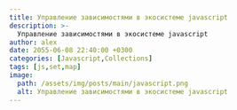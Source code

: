 ```yaml
---
title: Управление зависимостями в экосистеме javascript
description: >-
  Управление зависимостями в экосистеме javascript
author: alex
date: 2055-06-08 22:40:00 +0300
categories: [Javascript,Collections]
tags: [js,set,map]
image:
  path: /assets/img/posts/main/javascript.png
  alt: Управление зависимостями в экосистеме javascript
---
```

